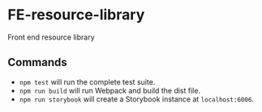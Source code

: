 # FE-resource-library
Front end resource library

## Commands
- `npm test` will run the complete test suite.
- `npm run build` will run Webpack and build the dist file.
- `npm run storybook` will create a Storybook instance at `localhost:6006`.